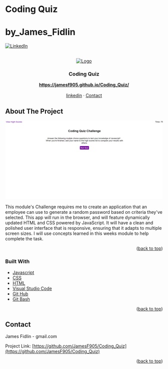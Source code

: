 # Coding Quiz
# by_James_Fidlin

<div id="top"></div>

[![LinkedIn][linkedin-shield]][linkedin-url]



<br />
<div align="center">
  <a href="https://github.com/JamesF905/Coding_Quiz">
    <img src="" alt="Logo" width="80" height="80">
  </a>

  <h3 align="center">Coding Quiz</h3>

  <p align="center">
    <a href="https://jamesf905.github.io/Coding_Quiz/"><strong>https://jamesf905.github.io/Coding_Quiz/</strong></a>
    <br />
    <br />
    <a href="https://www.linkedin.com/in/james-fidlin-98853a239/">linkedin</a>
    ·
    <a href="www.gmail.com">Contact</a>
  </p>
</div>

## About The Project

[![Coding Quiz][product-screenshot]](https://jamesf905.github.io/Coding_Quiz/)

This module's Challenge requires me to create an application that an employee can use to generate a random password based on criteria they've selected. This app will run in the browser, and will feature dynamically updated HTML and CSS powered by JavaScript. It will have a clean and polished user interface that is responsive, ensuring that it adapts to multiple screen sizes. I will use concepts learned in this weeks module to help complete the task.

<p align="right">(<a href="#top">back to top</a>)</p>


### Built With

* [Javascript](https://www.javascript.com/)
* [CSS](https://developer.mozilla.org/en-US/docs/Web/CSS)
* [HTML](https://developer.mozilla.org/en-US/docs/Web/HTML)
* [Visual Studio Code](https://code.visualstudio.com/)
* [Git Hub](https://github.com/)
* [Git Bash](https://git-scm.com/)

<p align="right">(<a href="#top">back to top</a>)</p>


## Contact

James Fidlin - gmail.com

Project Link: [https://github.com/JamesF905/Coding_Quiz](https://github.com/JamesF905/Coding_Quiz)

<p align="right">(<a href="#top">back to top</a>)</p>



[linkedin-shield]: https://img.shields.io/badge/-LinkedIn-black.svg?style=for-the-badge&logo=linkedin&colorB=555
[linkedin-url]: https://www.linkedin.com/in/james-fidlin-98853a239/
[product-screenshot]: images/Project_Screenshot.png
